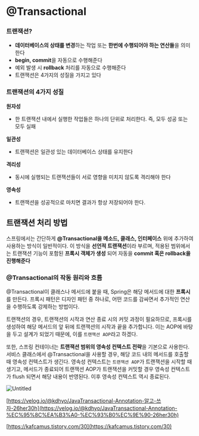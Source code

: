 # @Transactional

### 트랜잭션?

- **데이터베이스의 상태를 변경**하는 작업 또는 **한번에 수행되어야 하는 연산들**을 의미한다
- **begin, commit**을 자동으로 수행해준다
- 예외 발생 시 **rollback** 처리를 자동으로 수행해준다
- 트랜잭션은 4가지의 성질을 가지고 있다

### 트랜잭션의 4가지 성질

**원자성**

- 한 트랜잭션 내에서 실행한 작업들은 하나의 단위로 처리한다. 즉, 모두 성공 또는 모두 실패

**일관성**

- 트랜잭션은 일관성 있는 데이터베이스 상태를 유지한다

**격리성**

- 동시에 실행되는 트랜잭션들이 서로 영향을 미치지 않도록 격리해야 한다

**영속성**

- 트랜잭션을 성공적으로 마치면 결과가 항상 저장되어야 한다.

## 트랜잭션 처리 방법

스프링에서는 간단하게 **@Transactional을 메소드, 클래스, 인터페이스** 위에 추가하여 사용하는 방식이 일반적이다. 이 방식을 **선언적 트랜잭션**이라 부르며, 적용된 범위에서는 트랜잭션 기능이 포함된 **프록시 객체가 생성** 되어 자동을 **commit 혹은 rollback을 진행해준다**

### @Transactional의 작동 원리와 흐름

@Transactional이 클래스나 메서드에 붙을 때, Spring은 해당 메서드에 대한 **프록시**를 만든다. 프록시 패턴은 디자인 패턴 중 하나로, 어떤 코드를 감싸면서 추가적인 연산을 수행하도록 강제하는 방법이다. 

트랜잭션의 경우, 트랜잭션의 시작과 연산 종료 시의 커밋 과정이 필요하므로, 프록시를 생성하여 해당 메서드의 앞 뒤에 트랜잭션의 시작과 끝을 추가합니다.  이는 AOP에 바탕을 두고 설계가 되었기 때문에, 이를 `트랜잭션 AOP`라고 하겠다.

 

또한, 스프링 컨테이너는 **트랜잭션 범위의 영속성 컨텍스트 전략**을 기본으로 사용한다. 서비스 클래스에서 @Transactional을 사용할 경우, 해당 코드 내의 메서드를 호출할 때 영속성 컨텍스트가 생긴다. 영속성 컨텍스트는 `트랜잭션 AOP`가 트랜잭션을 시작할 때 생기고, 메서드가 종료되어 트랜잭션 AOP가 트랜잭션을 커밋할 경우 영속성 컨텍스트가 flush 되면서 해당 내용이 반영된다. 이후 영속성 컨텍스트 역시 종료된다. 

![Untitled](https://s3-us-west-2.amazonaws.com/secure.notion-static.com/7dfb6d5c-1e6d-4d2a-9b00-df40c5431a31/Untitled.png)

[https://velog.io/@kdhyo/JavaTransactional-Annotation-알고-쓰자-26her30h](https://velog.io/@kdhyo/JavaTransactional-Annotation-%EC%95%8C%EA%B3%A0-%EC%93%B0%EC%9E%90-26her30h)

[https://kafcamus.tistory.com/30](https://kafcamus.tistory.com/30)

